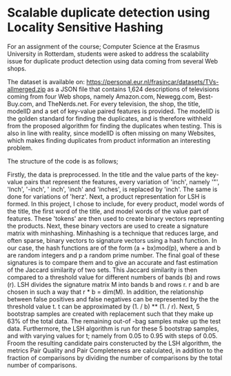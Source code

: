 # Scalable duplicate detection using Locality Sensitive Hashing

For an assignment of the course; Computer Science at the Erasmus University in Rotterdam, students were asked to address the scalability issue for duplicate product detection using data coming from several Web shops. 

The dataset is available on: https://personal.eur.nl/frasincar/datasets/TVs-allmerged.zip as a JSON file that contains 1,624 descriptions of televisions coming from four Web shops, namely Amazon.com, Newegg.com, Best-Buy.com, and TheNerds.net. For every television, the shop, the title, modelID and a set of key-value paired features is provided. The modelID is the golden standard for finding the duplicates, and is therefore withheld from the proposed algorithm for finding the duplicates when testing. This is also in line with reality, since modelID is often missing on many Websites, which makes finding duplicates from product information an interesting problem. 

The structure of the code is as follows;

Firstly, the data is preprocessed. In the title and the value parts of the key-value pairs that represent the features, every variation of 'inch', namely '"', 'Inch', '-inch', ' inch', 'inch' and 'inches', is replaced by 'inch'. The same is done for variations of 'herz'. Next, a product representation for LSH is formed. In this project, I chose to include, for every product, model words of the title, the first word of the title, and model words of the value part of features. These 'tokens' are then used to create binary vectors representing the products. Next, these binary vectors are used to create a signature matrix with minhashing. Minhashing is a technique that reduces large, and often sparse, binary vectors to signature vectors using a hash function. In our case, the hash functions are of the form (a + bx)mod(p), where a and b are random integers and p a random prime number. The final goal of these signatures is to compare them and to give an accurate and fast estimation of the Jaccard similarity of two sets. This Jaccard similarity is then compared to a threshold value for different numbers of bands (b) and rows (r). LSH divides the signature matrix M into bands b and rows r. r and b are chosen in such a way that r * b = dim(M). In addition, the relationship between false positives and false negatives can be represented by the the threshold value t. t can be approximated by (1. / b) ** (1. / r). Next, 5 bootstrap samples are created with replacement such that they make up 63% of the total data. The remaining out-of -bag samples make up the test data. Furthermore, the LSH algorithm is run for these 5 bootstrap samples, and with varying values for t; namely from 0.05 to 0.95 with steps of 0.05. Froom the resulting candidate pairs consteructed by the LSH algorithm, the metrics Pair Quality and Pair Completeness are calculated, in addition to the fraction of comparisons by dividing the number of comparisons by the total number of comparisons. 
